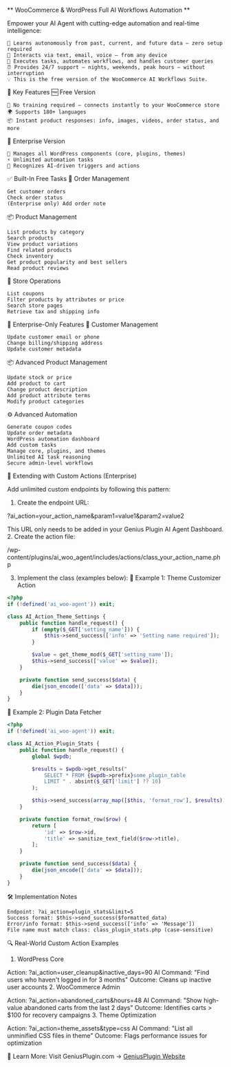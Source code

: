 ** WooCommerce & WordPress Full AI Workflows Automation **

Empower your AI Agent with cutting-edge automation and real-time intelligence:

    🧠 Learns autonomously from past, current, and future data — zero setup required
    📱 Interacts via text, email, voice — from any device
    🤖 Executes tasks, automates workflows, and handles customer queries
    ⏰ Provides 24/7 support — nights, weekends, peak hours — without interruption
    💡 This is the free version of the WooCommerce AI Workflows Suite.

🚀 Key Features
🆓 Free Version

    🔌 No training required — connects instantly to your WooCommerce store
    🌍 Supports 180+ languages
    📦 Instant product responses: info, images, videos, order status, and more

💼 Enterprise Version

    🏢 Manages all WordPress components (core, plugins, themes)
    ⚡ Unlimited automation tasks
    🧠 Recognizes AI-driven triggers and actions

✅ Built-In Free Tasks
🛒 Order Management

    Get customer orders
    Check order status
    (Enterprise only) Add order note

📦 Product Management

    List products by category
    Search products
    View product variations
    Find related products
    Check inventory
    Get product popularity and best sellers
    Read product reviews

🏪 Store Operations

    List coupons
    Filter products by attributes or price
    Search store pages
    Retrieve tax and shipping info

💼 Enterprise-Only Features
👤 Customer Management

    Update customer email or phone
    Change billing/shipping address
    Update customer metadata

📦 Advanced Product Management

    Update stock or price
    Add product to cart
    Change product description
    Add product attribute terms
    Modify product categories

⚙️ Advanced Automation

    Generate coupon codes
    Update order metadata
    WordPress automation dashboard
    Add custom tasks
    Manage core, plugins, and themes
    Unlimited AI task reasoning
    Secure admin-level workflows

🧩 Extending with Custom Actions (Enterprise)

Add unlimited custom endpoints by following this pattern:
1. Create the endpoint URL:

?ai_action=your_action_name&param1=value1&param2=value2

This URL only needs to be added in your Genius Plugin AI Agent Dashboard.
2. Create the action file:

/wp-content/plugins/ai_woo_agent/includes/actions/class_your_action_name.php

3. Implement the class (examples below):
📂 Example 1: Theme Customizer Action
```php
<?php
if (!defined('ai_woo-agent')) exit;

class AI_Action_Theme_Settings {
    public function handle_request() {
        if (empty($_GET['setting_name'])) {
            $this->send_success(['info' => 'Setting name required']);
        }

        $value = get_theme_mod($_GET['setting_name']);
        $this->send_success(['value' => $value]);
    }

    private function send_success($data) {
        die(json_encode(['data' => $data]));
    }
}
```

🔌 Example 2: Plugin Data Fetcher
```php
<?php
if (!defined('ai_woo-agent')) exit;

class AI_Action_Plugin_Stats {
    public function handle_request() {
        global $wpdb;

        $results = $wpdb->get_results("
            SELECT * FROM {$wpdb->prefix}some_plugin_table 
            LIMIT " . absint($_GET['limit'] ?? 10)
        );

        $this->send_success(array_map([$this, 'format_row'], $results));
    }

    private function format_row($row) {
        return [
            'id' => $row->id,
            'title' => sanitize_text_field($row->title),
        ];
    }

    private function send_success($data) {
        die(json_encode(['data' => $data]));
    }
}
```

🛠️ Implementation Notes

    Endpoint: ?ai_action=plugin_stats&limit=5
    Success format: $this->send_success($formatted_data)
    Error/info format: $this->send_success(['info' => 'Message'])
    File name must match class: class_plugin_stats.php (case-sensitive)

🔍 Real-World Custom Action Examples
1. WordPress Core

Action: ?ai_action=user_cleanup&inactive_days=90
AI Command: "Find users who haven't logged in for 3 months"
Outcome: Cleans up inactive user accounts
2. WooCommerce Admin

Action: ?ai_action=abandoned_carts&hours=48
AI Command: "Show high-value abandoned carts from the last 2 days"
Outcome: Identifies carts > $100 for recovery campaigns
3. Theme Optimization

Action: ?ai_action=theme_assets&type=css
AI Command: "List all unminified CSS files in theme"
Outcome: Flags performance issues for optimization

📘 Learn More:
Visit GeniusPlugin.com → [GeniusPlugin Website](https://www.geniusplugin.com)
